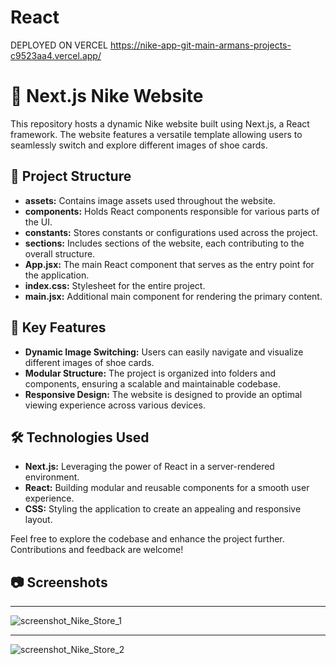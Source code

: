 # React

DEPLOYED ON VERCEL https://nike-app-git-main-armans-projects-c9523aa4.vercel.app/

# 🚀 Next.js Nike Website

This repository hosts a dynamic Nike website built using Next.js, a React framework. The website features a versatile template allowing users to seamlessly switch and explore different images of shoe cards.

## 📂 Project Structure

- **assets:** Contains image assets used throughout the website.
- **components:** Holds React components responsible for various parts of the UI.
- **constants:** Stores constants or configurations used across the project.
- **sections:** Includes sections of the website, each contributing to the overall structure.
- **App.jsx:** The main React component that serves as the entry point for the application.
- **index.css:** Stylesheet for the entire project.
- **main.jsx:** Additional main component for rendering the primary content.

## 🔑 Key Features

- **Dynamic Image Switching:** Users can easily navigate and visualize different images of shoe cards.
- **Modular Structure:** The project is organized into folders and components, ensuring a scalable and maintainable codebase.
- **Responsive Design:** The website is designed to provide an optimal viewing experience across various devices.

## 🛠️ Technologies Used

- **Next.js:** Leveraging the power of React in a server-rendered environment.
- **React:** Building modular and reusable components for a smooth user experience.
- **CSS:** Styling the application to create an appealing and responsive layout.

Feel free to explore the codebase and enhance the project further. Contributions and feedback are welcome!

## 📷 Screenshots

---

![screenshot_Nike_Store_1](https://github.com/SarkissArmaniUS/next.js-Nike_Store_Deployed/assets/97789627/dc9f0072-50a1-4f9f-89f6-320d21fb8430)

---

![screenshot_Nike_Store_2](https://github.com/SarkissArmaniUS/next.js-Nike_Store_Deployed/assets/97789627/3b896180-c42a-41f4-84f5-8ae782508149)

